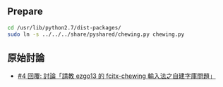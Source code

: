 
## Prepare

``` sh
cd /usr/lib/python2.7/dist-packages/
sudo ln -s ../../../share/pyshared/chewing.py chewing.py
```

## 原始討論

* [#4 回覆: 討論「請教 ezgo13 的 fcitx-chewing 輸入法之自建字庫問題」](https://www.ubuntu-tw.org/modules/newbb/viewtopic.php?post_id=356930#forumpost356930)
